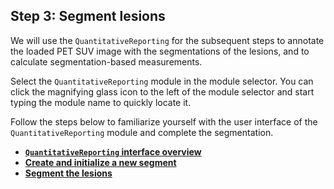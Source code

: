 ## Step 3: Segment lesions

We will use the `QuantitativeReporting` for the subsequent steps to annotate the loaded PET SUV image with the segmentations of the lesions, and to calculate segmentation-based measurements.

Select the `QuantitativeReporting` module in the module selector. You can click the magnifying glass icon to the left of the module selector and start typing the module name to quickly locate it. 

Follow the steps below to familiarize yourself with the user interface of the `QuantitativeReporting` module and complete the segmentation.

* [**`QuantitativeReporting` interface overview**](/gitbook/dicom-slicer-3-1.md)
* [**Create and initialize a new segment**](/gitbook/dicom-slicer-3-2.md)
* [**Segment the lesions**](/gitbook/dicom-slicer-3-3.md)